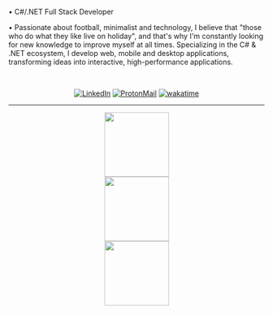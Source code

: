 • C#/.NET Full Stack Developer <br>

• Passionate about football, minimalist and technology, I believe that "those who do what they like live on holiday", and that's why I'm constantly looking for new knowledge to improve myself at all times. Specializing in the C# & .NET ecosystem, I develop web, mobile and desktop applications, transforming ideas into interactive, high-performance applications.

<br>

<div align="center">

[![LinkedIn](https://custom-icon-badges.demolab.com/badge/LinkedIn-white?logo=linkedin&logoColor=black)](https://www.linkedin.com/in/eduardxdc/)
[![ProtonMail](https://img.shields.io/badge/eduardxdc@proton.me-white?logo=protonmail&logoColor=black)](mailto:eduardxdc@proton.me)
[![wakatime](https://wakatime.com/badge/user/16170d60-30f7-4132-a780-238fcb266b9d.svg)](https://wakatime.com/@16170d60-30f7-4132-a780-238fcb266b9d)

</div>

<hr>
<a href="https://www.linkedin.com/in/eduardxdc/" style="display: grid; justify-content: center; align-items: center;">
  <img 
    style="height: 127px; "
    src="https://github-readme-streak-stats.herokuapp.com?user=eduardxdc&theme=graywhite&hide_border=true" 
  />
  <img 
    style="height: 127px;"
    src="https://github-readme-stats.vercel.app/api?username=eduardxdc&theme=graywhite&rank_icon=github" 
  />
  <img 
    style="height: 127px;" 
    src="https://github-readme-stats.vercel.app/api/top-langs/?username=eduardxdc&theme=graywhite&hide_border=true&layout=compact&langs_count=5&locale=en" 
  />
</a>
